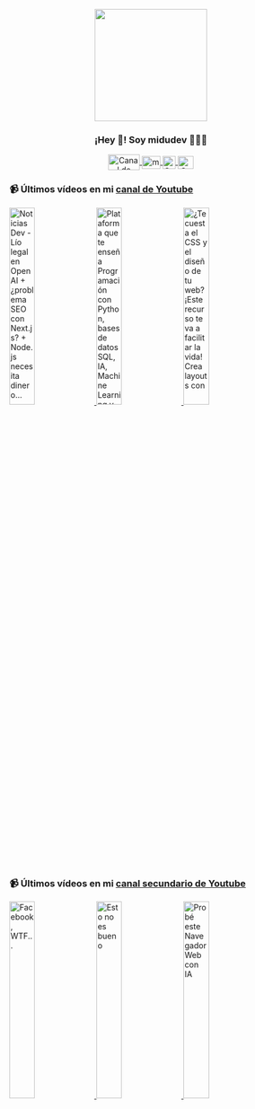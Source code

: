 <p align="center" width="300">
   <img align="center" width="200" src="https://user-images.githubusercontent.com/1561955/106762302-fda9de00-6635-11eb-99be-3ef744e60c0e.png" />
   <h3 align="center">¡Hey 👋! Soy midudev 👨🏻‍💻</h3>
</p>

<p align="center">
   <a href="https://twitch.tv/midudev" target="blank">
    <img align="center" src="https://upload.wikimedia.org/wikipedia/commons/c/ce/Twitch_logo_2019.svg" alt="Canal de Twitch de midudev" height="28px" width="56px" />
  </a>
  <span style="width: 8px;"> </span>
   <a href="https://youtube.com/midudev" target="blank">
    <img align="center" src="https://upload.wikimedia.org/wikipedia/commons/0/09/YouTube_full-color_icon_%282017%29.svg" alt="midudev" height="23px" width="33px" />
  </a>
  <span style="width: 8px;"> </span>
  <a href="https://instagram.com/midu.dev" target="blank">
    <img align="center" src="https://upload.wikimedia.org/wikipedia/commons/e/e7/Instagram_logo_2016.svg" alt="Canal de Instagram de midu.dev" height="23px" width="23px" />
  </a>
  <span style="width: 8px;"> </span>
  <a href="https://twitter.com/midudev" target="blank">
    <img align="center" src="https://upload.wikimedia.org/wikipedia/commons/thumb/6/6f/Logo_of_Twitter.svg/2491px-Logo_of_Twitter.svg.png" alt="Canal de Twitter de midudev" height="23px" width="28px" />
  </a>
</p>

### 📹 Últimos vídeos en mi [canal de Youtube](https://youtube.com/midudev?sub_confirmation=1)

<a href='https://youtu.be/QrWzeZNtkIQ' target='_blank'>
  <img width='30%' src='https://img.youtube.com/vi/QrWzeZNtkIQ/mqdefault.jpg' alt='Noticias Dev - Lío legal en OpenAI + ¿problema SEO con Next.js? + Node.js necesita dinero...' />
</a>
<a href='https://youtu.be/xU2zC2N4v2Q' target='_blank'>
  <img width='30%' src='https://img.youtube.com/vi/xU2zC2N4v2Q/mqdefault.jpg' alt='Plataforma que te enseña Programación con Python, bases de datos SQL, IA, Machine Learning y Ciencia' />
</a>
<a href='https://youtu.be/FkxUap1HK0E' target='_blank'>
  <img width='30%' src='https://img.youtube.com/vi/FkxUap1HK0E/mqdefault.jpg' alt='¿Te cuesta el CSS y el diseño de tu web? ¡Este recurso te va a facilitar la vida!  Crea layouts con' />
</a>

### 📹 Últimos vídeos en mi [canal secundario de Youtube](https://youtube.com/midulive?sub_confirmation=1)

<a href='https://youtu.be/kQPu_k7ae0I' target='_blank'>
  <img width='30%' src='https://img.youtube.com/vi/kQPu_k7ae0I/mqdefault.jpg' alt='Facebook, WTF...' />
</a>
<a href='https://youtu.be/Kbsk5zDkH0Y' target='_blank'>
  <img width='30%' src='https://img.youtube.com/vi/Kbsk5zDkH0Y/mqdefault.jpg' alt='Esto no es bueno' />
</a>
<a href='https://youtu.be/oDu4SBRLDaw' target='_blank'>
  <img width='30%' src='https://img.youtube.com/vi/oDu4SBRLDaw/mqdefault.jpg' alt='Probé este Navegador Web con IA' />
</a>